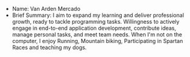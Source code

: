 - Name: Van Arden Mercado
- Brief Summary: I aim to expand my learning and deliver professional growth, ready to tackle programming tasks. Willingness to actively engage in end-to-end application development, contribute ideas, manage personal tasks, and meet team needs. When I'm not on the computer, I enjoy Running, Mountain biking, Participating in Spartan Races and teaching my dogs.
